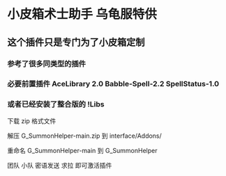 # 小皮箱术士助手 乌龟服特供
## 这个插件只是专门为了小皮箱定制
### 参考了很多同类型的插件
### 必要前置插件 AceLibrary 2.0 Babble-Spell-2.2 SpellStatus-1.0
### 或者已经安装了整合版的 !Libs
下载 zip 格式文件

解压 G_SummonHelper-main.zip 到 interface/Addons/

重命名 G_SummonHelper-main 到 G_SummonHelper

团队 小队 密语发送 求拉 即可激活插件
